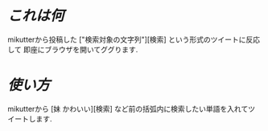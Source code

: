 *これは何*
==================
  mikutterから投稿した ["検索対象の文字列"][検索] という形式のツイートに反応して
  即座にブラウザを開いてググります.

*使い方*
==================
  mikutterから [妹 かわいい][検索] など前の括弧内に検索したい単語を入れてツイートします.
  

